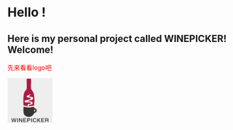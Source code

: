# Hello ! 
##  Here is my personal project called **WINEPICKER**! Welcome!

<font color=red>先来看看logo吧</font>

<img src="https://github.com/bjtuwanghui/mywinepicker/raw/master/images_introduction/logo.png?raw=true" width="20%" height="20%">

